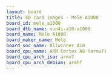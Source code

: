 ```yaml
---
layout: board
title: SD card images - Mele A1000
board_id: mele_a1000
board_dtb_name: sun4i-a10-a1000
board_name: Mele A1000
board_maker_name: Mele
board_soc_name: Allwinner A10
board_cpu_name: ARM Cortex A8 (armv7)
board_cpu_arch_isa: armv7
board_cpu_arch_debian: armhf
---
```

